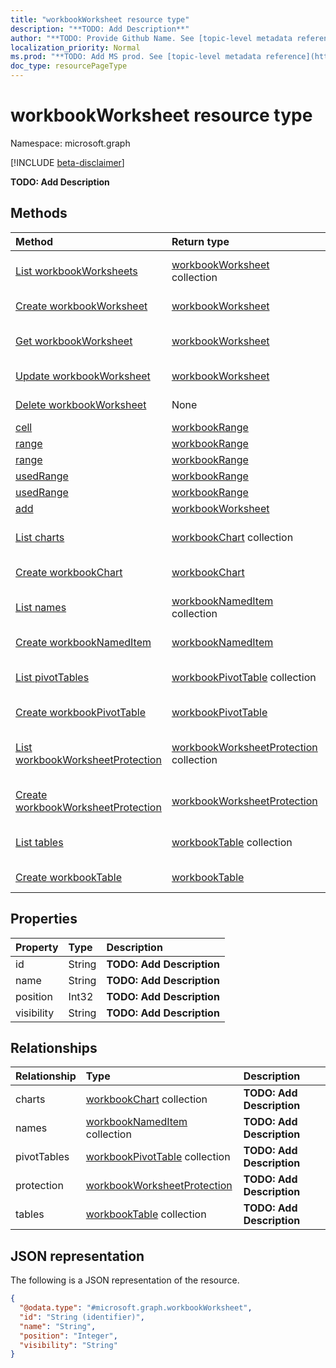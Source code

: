 ```yaml
---
title: "workbookWorksheet resource type"
description: "**TODO: Add Description**"
author: "**TODO: Provide Github Name. See [topic-level metadata reference](https://msgo.azurewebsites.net/add/document/guidelines/metadata.html#topic-level-metadata)**"
localization_priority: Normal
ms.prod: "**TODO: Add MS prod. See [topic-level metadata reference](https://msgo.azurewebsites.net/add/document/guidelines/metadata.html#topic-level-metadata)**"
doc_type: resourcePageType
---
```


# workbookWorksheet resource type

Namespace: microsoft.graph

[!INCLUDE [beta-disclaimer](../../includes/beta-disclaimer.md)]

**TODO: Add Description**

## Methods
|Method|Return type|Description|
|:---|:---|:---|
|[List workbookWorksheets](../api/workbookworksheet-list.md)|[workbookWorksheet](../resources/workbookworksheet.md) collection|Get a list of the [workbookWorksheet](../resources/workbookworksheet.md) objects and their properties.|
|[Create workbookWorksheet](../api/workbookworksheet-create.md)|[workbookWorksheet](../resources/workbookworksheet.md)|Create a new [workbookWorksheet](../resources/workbookworksheet.md) object.|
|[Get workbookWorksheet](../api/workbookworksheet-get.md)|[workbookWorksheet](../resources/workbookworksheet.md)|Read the properties and relationships of a [workbookWorksheet](../resources/workbookworksheet.md) object.|
|[Update workbookWorksheet](../api/workbookworksheet-update.md)|[workbookWorksheet](../resources/workbookworksheet.md)|Update the properties of a [workbookWorksheet](../resources/workbookworksheet.md) object.|
|[Delete workbookWorksheet](../api/workbookworksheet-delete.md)|None|Deletes a [workbookWorksheet](../resources/workbookworksheet.md) object.|
|[cell](../api/workbookworksheet-cell.md)|[workbookRange](../resources/workbookrange.md)|**TODO: Add Description**|
|[range](../api/workbookworksheet-range.md)|[workbookRange](../resources/workbookrange.md)|**TODO: Add Description**|
|[range](../api/workbookworksheet-range.md)|[workbookRange](../resources/workbookrange.md)|**TODO: Add Description**|
|[usedRange](../api/workbookworksheet-usedrange.md)|[workbookRange](../resources/workbookrange.md)|**TODO: Add Description**|
|[usedRange](../api/workbookworksheet-usedrange.md)|[workbookRange](../resources/workbookrange.md)|**TODO: Add Description**|
|[add](../api/workbookworksheet-add.md)|[workbookWorksheet](../resources/workbookworksheet.md)|**TODO: Add Description**|
|[List charts](../api/workbookworksheet-list-charts.md)|[workbookChart](../resources/workbookchart.md) collection|Get the workbookChart resources from the charts navigation property.|
|[Create workbookChart](../api/workbookworksheet-post-charts.md)|[workbookChart](../resources/workbookchart.md)|Create a new workbookChart object.|
|[List names](../api/workbookworksheet-list-names.md)|[workbookNamedItem](../resources/workbooknameditem.md) collection|Get the workbookNamedItem resources from the names navigation property.|
|[Create workbookNamedItem](../api/workbookworksheet-post-names.md)|[workbookNamedItem](../resources/workbooknameditem.md)|Create a new workbookNamedItem object.|
|[List pivotTables](../api/workbookworksheet-list-pivottables.md)|[workbookPivotTable](../resources/workbookpivottable.md) collection|Get the workbookPivotTable resources from the pivotTables navigation property.|
|[Create workbookPivotTable](../api/workbookworksheet-post-pivottables.md)|[workbookPivotTable](../resources/workbookpivottable.md)|Create a new workbookPivotTable object.|
|[List workbookWorksheetProtection](../api/workbookworksheet-list-protection.md)|[workbookWorksheetProtection](../resources/workbookworksheetprotection.md) collection|Get the workbookWorksheetProtection resources from the protection navigation property.|
|[Create workbookWorksheetProtection](../api/workbookworksheet-post-protection.md)|[workbookWorksheetProtection](../resources/workbookworksheetprotection.md)|Create a new workbookWorksheetProtection object.|
|[List tables](../api/workbookworksheet-list-tables.md)|[workbookTable](../resources/workbooktable.md) collection|Get the workbookTable resources from the tables navigation property.|
|[Create workbookTable](../api/workbookworksheet-post-tables.md)|[workbookTable](../resources/workbooktable.md)|Create a new workbookTable object.|

## Properties
|Property|Type|Description|
|:---|:---|:---|
|id|String|**TODO: Add Description**|
|name|String|**TODO: Add Description**|
|position|Int32|**TODO: Add Description**|
|visibility|String|**TODO: Add Description**|

## Relationships
|Relationship|Type|Description|
|:---|:---|:---|
|charts|[workbookChart](../resources/workbookchart.md) collection|**TODO: Add Description**|
|names|[workbookNamedItem](../resources/workbooknameditem.md) collection|**TODO: Add Description**|
|pivotTables|[workbookPivotTable](../resources/workbookpivottable.md) collection|**TODO: Add Description**|
|protection|[workbookWorksheetProtection](../resources/workbookworksheetprotection.md)|**TODO: Add Description**|
|tables|[workbookTable](../resources/workbooktable.md) collection|**TODO: Add Description**|

## JSON representation
The following is a JSON representation of the resource.
<!-- {
  "blockType": "resource",
  "keyProperty": "id",
  "@odata.type": "microsoft.graph.workbookWorksheet",
  "openType": false
}
-->
``` json
{
  "@odata.type": "#microsoft.graph.workbookWorksheet",
  "id": "String (identifier)",
  "name": "String",
  "position": "Integer",
  "visibility": "String"
}
```

